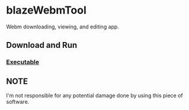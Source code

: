 # blazeWebmTool

Webm downloading, viewing, and editing app.

## Download and Run

### [Executable](https://mega.nz/file/tMpnwKDR#yr9J6JAUYhI7kHyyhBZ0Fq9opfeCzGXRvn8fGYh0taE)

## **NOTE**

I'm not responsible for any potential damage done by using this piece of software.
